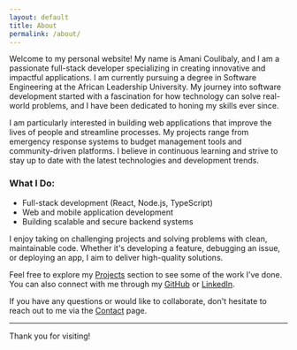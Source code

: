 ```yaml
---
layout: default
title: About
permalink: /about/
---
```


Welcome to my personal website! My name is Amani Coulibaly, and I am a passionate full-stack developer specializing in creating innovative and impactful applications. I am currently pursuing a degree in Software Engineering at the African Leadership University. My journey into software development started with a fascination for how technology can solve real-world problems, and I have been dedicated to honing my skills ever since.

I am particularly interested in building web applications that improve the lives of people and streamline processes. My projects range from emergency response systems to budget management tools and community-driven platforms. I believe in continuous learning and strive to stay up to date with the latest technologies and development trends.

### What I Do:
- Full-stack development (React, Node.js, TypeScript)
- Web and mobile application development
- Building scalable and secure backend systems

I enjoy taking on challenging projects and solving problems with clean, maintainable code. Whether it's developing a feature, debugging an issue, or deploying an app, I aim to deliver high-quality solutions.

Feel free to explore my [Projects](#projects) section to see some of the work I’ve done. You can also connect with me through my [GitHub](https://github.com/LYCE899) or [LinkedIn](https://www.linkedin.com/in/Mariamcoulibaly/).

If you have any questions or would like to collaborate, don't hesitate to reach out to me via the [Contact](#a.coulibaly@alustudent.com) page.

---

Thank you for visiting!

